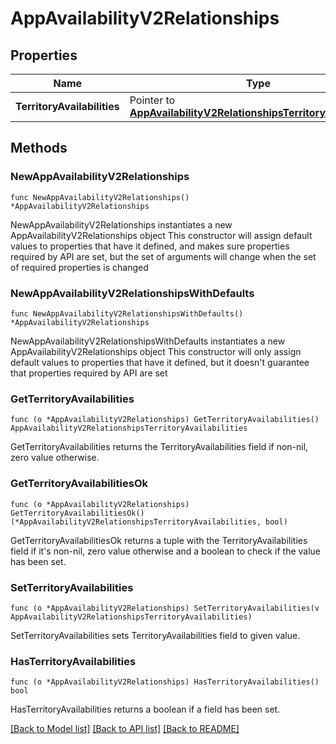 # AppAvailabilityV2Relationships

## Properties

Name | Type | Description | Notes
------------ | ------------- | ------------- | -------------
**TerritoryAvailabilities** | Pointer to [**AppAvailabilityV2RelationshipsTerritoryAvailabilities**](AppAvailabilityV2RelationshipsTerritoryAvailabilities.md) |  | [optional] 

## Methods

### NewAppAvailabilityV2Relationships

`func NewAppAvailabilityV2Relationships() *AppAvailabilityV2Relationships`

NewAppAvailabilityV2Relationships instantiates a new AppAvailabilityV2Relationships object
This constructor will assign default values to properties that have it defined,
and makes sure properties required by API are set, but the set of arguments
will change when the set of required properties is changed

### NewAppAvailabilityV2RelationshipsWithDefaults

`func NewAppAvailabilityV2RelationshipsWithDefaults() *AppAvailabilityV2Relationships`

NewAppAvailabilityV2RelationshipsWithDefaults instantiates a new AppAvailabilityV2Relationships object
This constructor will only assign default values to properties that have it defined,
but it doesn't guarantee that properties required by API are set

### GetTerritoryAvailabilities

`func (o *AppAvailabilityV2Relationships) GetTerritoryAvailabilities() AppAvailabilityV2RelationshipsTerritoryAvailabilities`

GetTerritoryAvailabilities returns the TerritoryAvailabilities field if non-nil, zero value otherwise.

### GetTerritoryAvailabilitiesOk

`func (o *AppAvailabilityV2Relationships) GetTerritoryAvailabilitiesOk() (*AppAvailabilityV2RelationshipsTerritoryAvailabilities, bool)`

GetTerritoryAvailabilitiesOk returns a tuple with the TerritoryAvailabilities field if it's non-nil, zero value otherwise
and a boolean to check if the value has been set.

### SetTerritoryAvailabilities

`func (o *AppAvailabilityV2Relationships) SetTerritoryAvailabilities(v AppAvailabilityV2RelationshipsTerritoryAvailabilities)`

SetTerritoryAvailabilities sets TerritoryAvailabilities field to given value.

### HasTerritoryAvailabilities

`func (o *AppAvailabilityV2Relationships) HasTerritoryAvailabilities() bool`

HasTerritoryAvailabilities returns a boolean if a field has been set.


[[Back to Model list]](../README.md#documentation-for-models) [[Back to API list]](../README.md#documentation-for-api-endpoints) [[Back to README]](../README.md)



